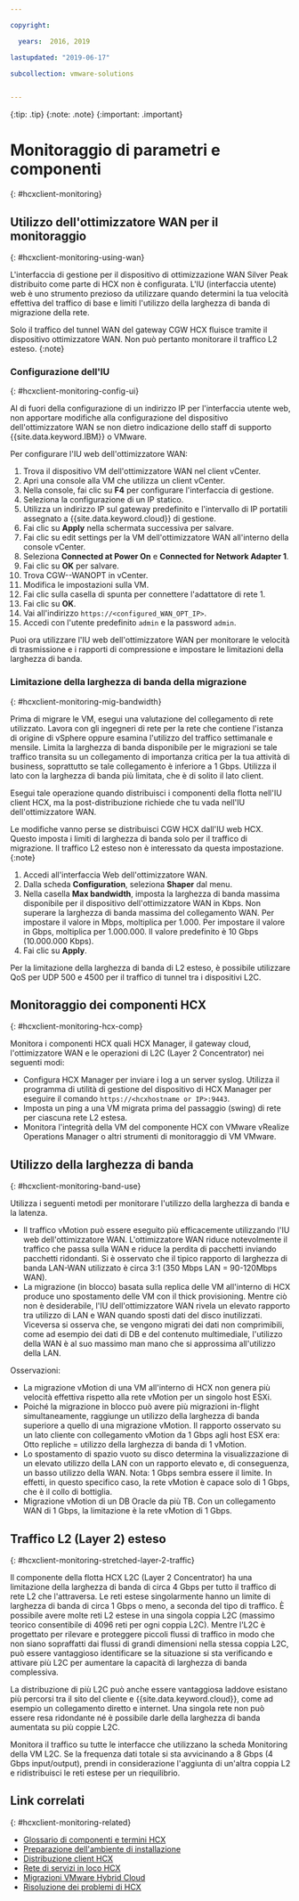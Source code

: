 ```yaml
---

copyright:

  years:  2016, 2019

lastupdated: "2019-06-17"

subcollection: vmware-solutions


---
```


{:tip: .tip}
{:note: .note}
{:important: .important}

# Monitoraggio di parametri e componenti
{: #hcxclient-monitoring}

## Utilizzo dell'ottimizzatore WAN per il monitoraggio
{: #hcxclient-monitoring-using-wan}

L'interfaccia di gestione per il dispositivo di ottimizzazione WAN Silver Peak distribuito come parte di HCX non è configurata. L'IU (interfaccia utente) web è uno strumento prezioso da utilizzare quando determini la tua velocità effettiva del traffico di base e limiti l'utilizzo della larghezza di banda di migrazione della rete.

Solo il traffico del tunnel WAN del gateway CGW HCX fluisce tramite il dispositivo ottimizzatore WAN. Non può pertanto monitorare il traffico L2 esteso.
{:note}

### Configurazione dell'IU
{: #hcxclient-monitoring-config-ui}

Al di fuori della configurazione di un indirizzo IP per l'interfaccia utente web,
non apportare modifiche alla configurazione del dispositivo dell'ottimizzatore WAN se non dietro indicazione dello staff di supporto {{site.data.keyword.IBM}} o VMware.

Per configurare l'IU web dell'ottimizzatore WAN:

1. Trova il dispositivo VM dell'ottimizzatore WAN nel client vCenter.
2. Apri una console alla VM che utilizza un client vCenter.
3. Nella console, fai clic su **F4** per configurare l'interfaccia di gestione.
4. Seleziona la configurazione di un IP statico.
5. Utilizza un indirizzo IP sul gateway predefinito e l'intervallo di IP portatili assegnato a {{site.data.keyword.cloud}} di gestione.
6. Fai clic su **Apply** nella schermata successiva per salvare.
7. Fai clic su edit settings per la VM dell'ottimizzatore WAN all'interno della console vCenter.
8. Seleziona **Connected at Power On** e **Connected for Network Adapter 1**.
9. Fai clic su **OK** per salvare.
10. Trova CGW-<xxx>-WANOPT in vCenter.
11. Modifica le impostazioni sulla VM.
12. Fai clic sulla casella di spunta per connettere l'adattatore di rete 1.
13. Fai clic su **OK**.
14. Vai all'indirizzo `https://<configured_WAN_OPT_IP>`.
15. Accedi con l'utente predefinito `admin` e la password `admin`.

Puoi ora utilizzare l'IU web dell'ottimizzatore WAN per monitorare le velocità di trasmissione e i rapporti di compressione e impostare le limitazioni della larghezza di banda.

### Limitazione della larghezza di banda della migrazione
{: #hcxclient-monitoring-mig-bandwidth}

Prima di migrare le VM, esegui una valutazione del collegamento di rete utilizzato. Lavora con gli ingegneri di rete per la rete che contiene l'istanza di origine di vSphere oppure esamina l'utilizzo del traffico settimanale e mensile. Limita la larghezza di banda disponibile per le migrazioni se tale traffico transita su un collegamento di importanza critica per la tua attività di business, soprattutto se tale collegamento è inferiore a 1 Gbps. Utilizza il lato con la larghezza di banda più limitata, che è di solito il lato client.

Esegui tale operazione quando distribuisci i componenti della flotta nell'IU client HCX, ma la post-distribuzione richiede che tu vada nell'IU dell'ottimizzatore WAN.

Le modifiche vanno perse se distribuisci CGW HCX dall'IU web HCX. Questo imposta i limiti di larghezza di banda solo per il traffico di migrazione. Il traffico L2 esteso non è interessato da questa impostazione.
{:note}

1. Accedi all'interfaccia Web dell'ottimizzatore WAN.
2. Dalla scheda **Configuration**, seleziona **Shaper** dal menu.
3. Nella casella **Max bandwidth**, imposta la larghezza di banda massima disponibile per il dispositivo dell'ottimizzatore WAN in Kbps. Non superare la larghezza di banda massima del collegamento WAN. Per impostare il valore in Mbps, moltiplica per 1.000. Per impostare il valore in Gbps, moltiplica per 1.000.000. Il valore predefinito è 10 Gbps (10.000.000 Kbps).
4. Fai clic su **Apply**.

Per la limitazione della larghezza di banda di L2 esteso, è possibile utilizzare
QoS per UDP 500 e 4500 per il traffico di tunnel tra i dispositivi L2C.

## Monitoraggio dei componenti HCX
{: #hcxclient-monitoring-hcx-comp}

Monitora i componenti HCX quali HCX Manager, il gateway cloud, l'ottimizzatore WAN e le operazioni di L2C (Layer 2 Concentrator) nei seguenti modi:

- Configura HCX Manager per inviare i log a un server syslog. Utilizza il programma di
utilità di gestione del dispositivo di HCX Manager per eseguire il comando `https://<hcxhostname or
IP>:9443`.
- Imposta un ping a una VM migrata prima del passaggio (swing) di rete per ciascuna rete L2 estesa.
- Monitora l'integrità della VM del componente HCX con VMware vRealize Operations
Manager o altri strumenti di monitoraggio di VM VMware.

## Utilizzo della larghezza di banda
{: #hcxclient-monitoring-band-use}

Utilizza i seguenti metodi per monitorare l'utilizzo della larghezza di banda e la latenza.

- Il traffico vMotion può essere eseguito più efficacemente utilizzando l'IU web dell'ottimizzatore WAN. L'ottimizzatore WAN
riduce notevolmente il traffico che passa sulla WAN e riduce la perdita di pacchetti inviando pacchetti ridondanti. Si è osservato che il tipico rapporto di larghezza di banda LAN-WAN utilizzato è circa 3:1 (350 Mbps LAN = 90-120Mbps WAN).
- La migrazione (in blocco) basata sulla replica delle VM all'interno di HCX produce uno spostamento delle VM con il thick provisioning. Mentre ciò non è desiderabile, l'IU dell'ottimizzatore WAN rivela un elevato rapporto tra utilizzo di LAN e WAN quando sposti dati del disco inutilizzati. Viceversa si osserva che, se vengono migrati dei dati non comprimibili, come ad esempio dei dati di DB e del contenuto multimediale, l'utilizzo della WAN è al suo massimo man mano che si approssima all'utilizzo della LAN.

Osservazioni:
- La migrazione vMotion di una VM all'interno di HCX non genera più velocità effettiva rispetto alla rete vMotion per un singolo host ESXi.
- Poiché la migrazione in blocco può avere più migrazioni in-flight simultaneamente, raggiunge un utilizzo della larghezza di banda
superiore a quello di una migrazione vMotion. Il rapporto osservato su un lato cliente con collegamento vMotion da 1 Gbps
agli host ESX era: Otto repliche = utilizzo della larghezza di banda di 1 vMotion.
- Lo spostamento di spazio vuoto su disco determina la visualizzazione di un elevato utilizzo della LAN con un rapporto elevato e, di conseguenza, un basso utilizzo della WAN. Nota: 1 Gbps sembra essere
il limite. In effetti, in questo specifico caso, la rete vMotion è capace solo di 1 Gbps, che è il collo di bottiglia.
- Migrazione vMotion di un DB Oracle da più TB. Con un collegamento WAN di 1 Gbps,
la limitazione è la rete vMotion di 1 Gbps.

## Traffico L2 (Layer 2) esteso
{: #hcxclient-monitoring-stretched-layer-2-traffic}

Il componente della flotta HCX L2C (Layer 2 Concentrator) ha una limitazione della larghezza di banda di circa 4 Gbps per tutto il traffico di rete L2 che l'attraversa. Le reti estese singolarmente hanno un limite di larghezza di banda di circa 1 Gbps o meno, a seconda del tipo di traffico. È possibile avere molte reti L2 estese in una singola coppia L2C (massimo teorico consentibile di
4096 reti per ogni coppia L2C). Mentre l'L2C è progettato per rilevare e proteggere piccoli flussi di traffico in modo che non siano sopraffatti dai flussi di grandi dimensioni nella stessa coppia L2C, può essere vantaggioso identificare se la situazione si sta verificando e attivare più L2C per aumentare la capacità di larghezza di banda complessiva.

La distribuzione di più L2C può anche essere vantaggiosa laddove esistano più percorsi tra il sito del cliente e {{site.data.keyword.cloud}}, come ad esempio un collegamento diretto e internet. Una singola rete non può essere resa ridondante né è possibile darle della larghezza di banda aumentata su più coppie L2C.

Monitora il traffico su tutte le interfacce che utilizzano la scheda Monitoring della VM L2C. Se la frequenza dati totale si sta avvicinando a 8 Gbps (4 Gbps input/output), prendi in considerazione l'aggiunta di un'altra coppia L2 e ridistribuisci le reti estese per un riequilibrio.

## Link correlati
{: #hcxclient-monitoring-related}

* [Glossario di componenti e termini HCX](/docs/services/vmwaresolutions/services?topic=vmware-solutions-hcxclient-components)
* [Preparazione dell'ambiente di installazione](/docs/services/vmwaresolutions/services?topic=vmware-solutions-hcxclient-planning-prep-install)
* [Distribuzione client HCX](/docs/services/vmwaresolutions/services?topic=vmware-solutions-hcxclient-vcs-client-deployment)
* [Rete di servizi in loco HCX](/docs/services/vmwaresolutions/services?topic=vmware-solutions-hcxclient-vcs-mesh-deployment)
* [Migrazioni VMware Hybrid Cloud](/docs/services/vmwaresolutions/services?topic=vmware-solutions-hcxclient-migrations)
* [Risoluzione dei problemi di HCX](/docs/services/vmwaresolutions/services?topic=vmware-solutions-hcxclient-troubleshooting)
